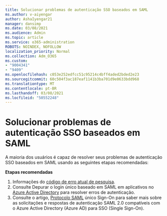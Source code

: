 ```yaml
---
title: Solucionar problemas de autenticação SSO baseados em SAML
ms.author: v-aiyengar
author: AshaIyengar21
manager: dansimp
ms.date: 03/08/2021
ms.audience: Admin
ms.topic: article
ms.service: o365-administration
ROBOTS: NOINDEX, NOFOLLOW
localization_priority: Normal
ms.collection: Adm_O365
ms.custom:
- "9004341"
- "9409"
ms.openlocfilehash: c053e252edfcc51c95214c4bff4aded2bded2e23
ms.sourcegitcommit: 60c504f3ac187eaf1141b3ba701d9e0633bdd968
ms.translationtype: MT
ms.contentlocale: pt-BR
ms.lasthandoff: 03/08/2021
ms.locfileid: "50552248"
---
```

# <a name="troubleshoot-saml-based-sso-authentication-issues"></a>Solucionar problemas de autenticação SSO baseados em SAML

A maioria dos usuários é capaz de resolver seus problemas de autenticação SSO baseados em SAML usando as seguintes etapas recomendadas:

**Etapas recomendadas**
1. Informações do [código de erro atual de pesquisa](https://docs.microsoft.com/azure/active-directory/develop/reference-aadsts-error-codes#lookup-current-error-code-information).
1. Consulte Depurar o login único baseado em SAML em aplicativos no [Azure Active Directory](https://docs.microsoft.com/azure/active-directory/manage-apps/debug-saml-sso-issues) para resolver erros de autenticação.
1. Consulte o artigo, [Protocolo SAML](https://docs.microsoft.com/azure/active-directory/develop/single-sign-on-saml-protocol) único Sign-On para saber mais sobre as solicitações e respostas de autenticação SAML 2.0 compatíveis com o Azure Active Directory (Azure AD) para SSO (Single Sign-On).


